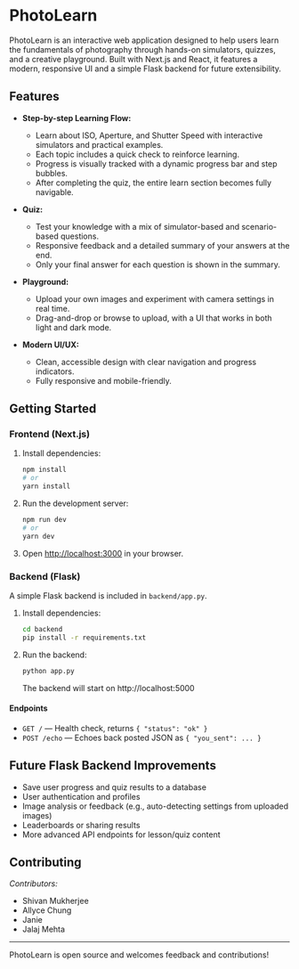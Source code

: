 # PhotoLearn

PhotoLearn is an interactive web application designed to help users learn the fundamentals of photography through hands-on simulators, quizzes, and a creative playground. Built with Next.js and React, it features a modern, responsive UI and a simple Flask backend for future extensibility.

## Features

- **Step-by-step Learning Flow:**
  - Learn about ISO, Aperture, and Shutter Speed with interactive simulators and practical examples.
  - Each topic includes a quick check to reinforce learning.
  - Progress is visually tracked with a dynamic progress bar and step bubbles.
  - After completing the quiz, the entire learn section becomes fully navigable.

- **Quiz:**
  - Test your knowledge with a mix of simulator-based and scenario-based questions.
  - Responsive feedback and a detailed summary of your answers at the end.
  - Only your final answer for each question is shown in the summary.

- **Playground:**
  - Upload your own images and experiment with camera settings in real time.
  - Drag-and-drop or browse to upload, with a UI that works in both light and dark mode.

- **Modern UI/UX:**
  - Clean, accessible design with clear navigation and progress indicators.
  - Fully responsive and mobile-friendly.

## Getting Started

### Frontend (Next.js)

1. Install dependencies:
   ```bash
   npm install
   # or
   yarn install
   ```
2. Run the development server:
   ```bash
   npm run dev
   # or
   yarn dev
   ```
3. Open [http://localhost:3000](http://localhost:3000) in your browser.

### Backend (Flask)

A simple Flask backend is included in `backend/app.py`.

1. Install dependencies:
   ```bash
   cd backend
   pip install -r requirements.txt
   ```
2. Run the backend:
   ```bash
   python app.py
   ```
   The backend will start on http://localhost:5000

#### Endpoints
- `GET /` — Health check, returns `{ "status": "ok" }`
- `POST /echo` — Echoes back posted JSON as `{ "you_sent": ... }`

## Future Flask Backend Improvements
- Save user progress and quiz results to a database
- User authentication and profiles
- Image analysis or feedback (e.g., auto-detecting settings from uploaded images)
- Leaderboards or sharing results
- More advanced API endpoints for lesson/quiz content

## Contributing

_Contributors:_
- Shivan Mukherjee
- Allyce Chung
- Janie
- Jalaj Mehta

---

PhotoLearn is open source and welcomes feedback and contributions!

